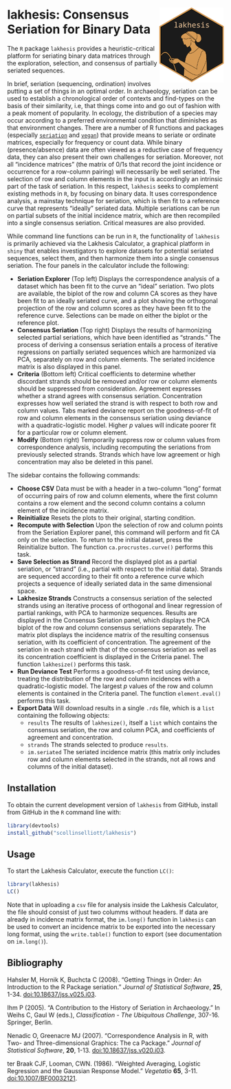 
<!-- README.md is generated from README.Rmd. Please edit that file -->

# <img src="man/figures/logo.png" align="right" width="150px"/> lakhesis: Consensus Seriation for Binary Data

<!-- badges: start -->
<!-- badges: end -->

The `R` package `lakhesis` provides a heuristic-critical platform for
seriating binary data matrices through the exploration, selection, and
consensus of partially seriated sequences.

In brief, seriation (sequencing, ordination) involves putting a set of
things in an optimal order. In archaeology, seriation can be used to
establish a chronological order of contexts and find-types on the basis
of their similarity, i.e, that things come into and go out of fashion
with a peak moment of popularity. In ecology, the distribution of a
species may occur according to a preferred environmental condition that
diminishes as that environment changes. There are a number of R
functions and packages (especially
[`seriation`](https://github.com/mhahsler/seriation) and
[`vegan`](https://CRAN.R-project.org/package=vegan)) that provide means
to seriate or ordinate matrices, especially for frequency or count data.
While binary (presence/absence) data are often viewed as a reductive
case of frequency data, they can also present their own challenges for
seriation. Moreover, not all “incidence matrices” (the matrix of 0/1s
that record the joint incidence or occurrence for a row-column pairing)
will necessarily be well seriated. The selection of row and column
elements in the input is accordingly an intrinsic part of the task of
seriation. In this respect, `lakhesis` seeks to complement existing
methods in `R`, by focusing on binary data. It uses correspondence
analysis, a mainstay technique for seriation, which is then fit to a
reference curve that represents “ideally” seriated data. Multiple
seriations can be run on partial subsets of the initial incidence
matrix, which are then recompiled into a single consensus seriation.
Critical measures are also provided.

While command line functions can be run in `R`, the functionality of
`lakhesis` is primarily achieved via the Lakhesis Calculator, a
graphical platform in `shiny` that enables investigators to explore
datasets for potential seriated sequences, select them, and then
harmonize them into a single consensus seriation. The four panels in the
calculator include the following:

- **Seriation Explorer** (Top left) Displays the correspondence analysis
  of a dataset which has been fit to the curve an “ideal” seriation. Two
  plots are available, the biplot of the row and column CA scores as
  they have been fit to an ideally seriated curve, and a plot showing
  the orthogonal projection of the row and column scores as they have
  been fit to the reference curve. Selections can be made on either the
  biplot or the reference plot.
- **Consensus Seriation** (Top right) Displays the results of
  harmonizing selected partial seriations, which have been identified as
  “strands.” The process of deriving a consensus seriation entails a
  process of iterative regressions on partially seriated sequences which
  are harmonized via PCA, separately on row and column elements. The
  seriated incidence matrix is also displayed in this panel.
- **Criteria** (Bottom left) Critical coefficients to determine whether
  discordant strands should be removed and/or row or column elements
  should be suppressed from consideration. Agreement expresses whether a
  strand agrees with consensus seriation. Concentration expresses how
  well seriated the strand is with respect to both row and column
  values. Tabs marked deviance report on the goodness-of-fit of row and
  column elements in the consensus seriation using deviance with a
  quadratic-logistic model. Higher $p$ values will indicate poorer fit
  for a particular row or column element.
- **Modify** (Bottom right) Temporarily suppress row or column values
  from correspondence analysis, including recomputing the seriations
  from previously selected strands. Strands which have low agreement or
  high concentration may also be deleted in this panel.

The sidebar contains the following commands:

- **Choose CSV** Data must be with a header in a two-column “long”
  format of occurring pairs of row and column elements, where the first
  column contains a row element and the second column contains a column
  element of the incidence matrix.
- **Reinitialize** Resets the plots to their original, starting
  condition.
- **Recompute with Selection** Upon the selection of row and column
  points from the Seriation Explorer panel, this command will perform
  and fit CA only on the selection. To return to the initial dataset,
  press the Reinitialize button. The function `ca.procrustes.curve()`
  performs this task.
- **Save Selection as Strand** Record the displayed plot as a partial
  seriation, or “strand” (i.e., partial with respect to the initial
  data). Strands are sequenced according to their fit onto a reference
  curve which projects a sequence of ideally seriated data in the same
  dimensional space.
- **Lakhesize Strands** Constructs a consensus seriation of the selected
  strands using an iterative process of orthogonal and linear regression
  of partial rankings, with PCA to harmonize sequences. Results are
  displayed in the Consensus Seriation panel, which displays the PCA
  biplot of the row and column consensus seriations separately. The
  matrix plot displays the incidence matrix of the resulting consensus
  seriation, with its coefficient of concentration. The agreement of the
  seriation in each strand with that of the consensus seriation as well
  as its concentration coefficient is displayed in the Criteria panel.
  The function `lakhesize()` performs this task.
- **Run Deviance Test** Performs a goodness-of-fit test using deviance,
  treating the distribution of the row and column incidences with a
  quadratic-logistic model. The largest $p$ values of the row and column
  elements is contained in the Criteria panel. The function
  `element.eval()` performs this task.
- **Export Data** Will download results in a single `.rds` file, which
  is a `list` containing the following objects:
  - `results` The results of `lakhesize()`, itself a `list` which
    contains the consensus seriation, the row and column PCA, and
    coefficients of agreement and concentration.
  - `strands` The strands selected to produce `results`.
  - `im.seriated` The seriated incidence matrix (this matrix only
    includes row and column elements selected in the strands, not all
    rows and columns of the initial dataset).

## Installation

To obtain the current development version of `lakhesis` from GitHub,
install from GitHub in the `R` command line with:

``` r
library(devtools)
install_github("scollinselliott/lakhesis") 
```

## Usage

To start the Lakhesis Calculator, execute the function `LC()`:

``` r
library(lakhesis)
LC()
```

Note that in uploading a `csv` file for analysis inside the Lakhesis
Calculator, the file should consist of just two columms without headers.
If data are already in incidence matrix format, the `im.long()` function
in `lakhesis` can be used to convert an incidence matrix to be exported
into the necessary long format, using the `write.table()` function to
export (see documentation on `im.long()`).

## Bibliography

Hahsler M, Hornik K, Buchcta C (2008). “Getting Things in Order: An
Introduction to the R Package seriation.” *Journal of Statistical
Software*, **25**, 1-34.
[doi:10.18637/jss.v025.i03](https://doi.org/10.18637/jss.v025.i03).

Ihm P (2005). “A Contribution to the History of Seriation in
Archaeology.” In Weihs C, Gaul W (eds.), *Classification - The
Ubiquitous Challenge*, 307-16. Springer, Berlin.

Nenadic O, Greenacre MJ (2007). “Correspondence Analysis in R, with Two-
and Three-dimensional Graphics: The ca Package.” *Journal of Statistical
Software*, **20**, 1-13.
[doi:10.18637/jss.v020.i03](https://doi.org/10.18637/jss.v020.i03).

ter Braak CJF, Looman, CWN. (1986). “Weighted Averaging, Logistic
Regression and the Gaussian Response Model.” *Vegetatio* **65**, 3-11.
[doi:10.1007/BF00032121](https://doi.org/10.1007/BF00032121).
